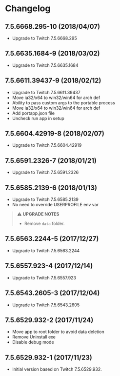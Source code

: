 # Changelog

## 7.5.6668.295-10 (2018/04/07)

* Upgrade to Twitch 7.5.6668.295

## 7.5.6635.1684-9 (2018/03/02)

* Upgrade to Twitch 7.5.6635.1684

## 7.5.6611.39437-9 (2018/02/12)

* Upgrade to Twitch 7.5.6611.39437
* Move ia32/x64 to win32/win64 for arch def
* Ability to pass custom args to the portable process
* Move ia32/x64 to win32/win64 for arch def
* Add portapp.json file
* Uncheck run app in setup

## 7.5.6604.42919-8 (2018/02/07)

* Upgrade to Twitch 7.5.6604.42919

## 7.5.6591.2326-7 (2018/01/21)

* Upgrade to Twitch 7.5.6591.2326

## 7.5.6585.2139-6 (2018/01/13)

* Upgrade to Twitch 7.5.6585.2139
* No need to override USERPROFILE env var

> :warning: **UPGRADE NOTES**
> * Remove `data` folder.

## 7.5.6563.2244-5 (2017/12/27)

* Upgrade to Twitch 7.5.6563.2244

## 7.5.6557.923-4 (2017/12/14)

* Upgrade to Twitch 7.5.6557.923

## 7.5.6543.2605-3 (2017/12/04)

* Upgrade to Twitch 7.5.6543.2605

## 7.5.6529.932-2 (2017/11/24)

* Move app to root folder to avoid data deletion
* Remove Uninstall exe
* Disable debug mode

## 7.5.6529.932-1 (2017/11/23)

* Initial version based on Twitch 7.5.6529.932.
